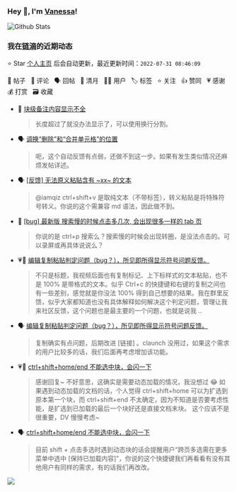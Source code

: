 ### Hey 👋, I'm [Vanessa](http://vanessa.b3log.org/)!

![Github Stats](https://github-readme-stats.vercel.app/api?username=Vanessa219&show_icons=true)

<!--events start -->

### 我在[链滴](https://ld246.com)的近期动态

⭐️ Star [个人主页](https://github.com/Vanessa219/Vanessa219) 后会自动更新，最近更新时间：`2022-07-31 08:46:09`

📝 帖子 &nbsp; 💬 评论 &nbsp; 🗣 回帖 &nbsp; 🌙 清月 &nbsp; 👨‍💻 用户 &nbsp; 🏷️ 标签 &nbsp; ⭐️ 关注 &nbsp; 👍 赞同 &nbsp; 💗 感谢 &nbsp; 💰 打赏 &nbsp; 🗃 收藏

* 💬 [块级备注内容显示不全](https://ld246.com/article/1659168004474/comment/1659175711530#comments)

  > 长度超过了就没办法显示了，可以使用换行分割。
* 🗣 [调换“删除”和“合并单元格”的位置](https://ld246.com/article/1659092189938/comment/1659163068578#comments)

  > 呃，这个自动反馈有点弱，还做不到这一步。如果有发生类似情况还麻烦发帖详述。
* 🗣 [[反馈] 无法原义粘贴含有 ~xx~ 的文本](https://ld246.com/article/1658878806024/comment/1658880036045#comments)

  > @iamqiz ctrl+shift+v 是取纯文本（不带标签），转义粘贴是将特殊符号转义。你说的这个需兼容 md 语法，因此做不到。
* 💬 [[bug] 最新版 搜索慢的时候点击多几次, 会出现很多一样的 tab 页](https://ld246.com/article/1659148175213/comment/1659152294315#comments)

  > 你说的是 ctrl+p 搜索么？搜索慢的时候会出现转圈，是没法点击的。可以录屏或再具体说说么？
* 💗💬 [编辑复制粘贴判定问题（bug？），所见即所得显示符号问题反馈。](https://ld246.com/article/1658921907963/comment/1658967935660#comments)

  > 不只是标题，我视频后面也有复制标记、上下标样式的文本粘贴，也不是 100% 是带格式的文本。似乎 Ctrl+c 的快捷键和右键的复制之间也有一些差别，感觉就是你没法 100% 得到自己想要的结果。我在群里反馈，似乎大家都知道也没有具体解释如何解决这个判定问题，管理让我来社区反馈，这个问题也是最主要的一个问题，也就是说我 ..
* 🗣 [编辑复制粘贴判定问题（bug？），所见即所得显示符号问题反馈。](https://ld246.com/article/1658921907963/comment/1658967935660#comments)

  > 复制确实有点问题，后期改进 [链接] 。claunch 没用过，如果这个需求的用户比较多的话，我们后面再考虑增加该功能。
* 💗💬 [ctrl+shift+home/end 不能选中块，会闪一下](https://ld246.com/article/1658943978716/comment/1659025327571#comments)

  > 感谢回复~ 不好意思，这确实是需要动态加载的情况，我没想过 😂 如果遇到动态加载的文档的话，个人觉得 ctrl+shift+home 可以为扩选到原本第一个块，而 ctrl+shift+end 不太确定，因为不知道是否要考虑性能，是扩选到已加载的最后一个块好还是直接文档末块。 这个应该不是很重要，DV 慢慢考虑~
* 🗣 [ctrl+shift+home/end 不能选中块，会闪一下](https://ld246.com/article/1658943978716/comment/1659025327571#comments)

  > 目前 shift + 点击多选时遇到动态块的话会提醒用户“跨页多选需在更多菜单中选中 [保持已加载内容]”，你说的这个快捷键我们再看看有没有其他用户有同样的需求，有的话我们再改改。


<!--events end -->

<a title="Hits" target="_blank" href="https://github.com/Vanessa219/Vanessa219"><img src="https://hits.b3log.org/Vanessa219/Vanessa219.svg"></a>
